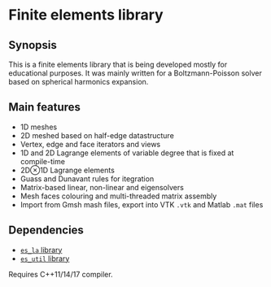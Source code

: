 # Finite elements library

## Synopsis

This is a finite elements library that is being developed mostly
for educational purposes. It was mainly written for a
Boltzmann-Poisson solver based on spherical harmonics expansion.

## Main features

* 1D meshes
* 2D meshed based on half-edge datastructure
* Vertex, edge and face iterators and views
* 1D and 2D Lagrange elements of variable degree that is fixed at compile-time
* 2D&otimes;1D Lagrange elements
* Guass and Dunavant rules for itegration
* Matrix-based linear, non-linear and eigensolvers
* Mesh faces colouring and multi-threaded matrix assembly
* Import from Gmsh mash files, export into VTK `.vtk` and Matlab `.mat` files

## Dependencies

* [`es_la` library](https://github.com/eugnsp/es_la)
* [`es_util` library](https://github.com/eugnsp/es_util)

Requires C++11/14/17 compiler.
